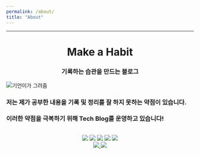```yaml
---
permalink: /about/
title: "About"
---
```


<hr>
<div style="text-align: center;">
<h1 >Make a Habit</h1>
<h3> 기록하는 습관을 만드는 블로그</h3>
</div>


![기언이가 그려줌](https://user-images.githubusercontent.com/76996686/135640404-46b607a5-3de0-419b-bba5-719a7b62fbb0.jpg)




<h3>
저는 제가 공부한 내용을 기록 및 정리를 잘 하지 못하는 약점이 있습니다.<br><br>
이러한 약점을 극복하기 위해 Tech Blog를 운영하고 있습니다!
</h3>


<br>

<div style="text-align: center;">
    <img src="https://img.shields.io/badge/Python-3776AB?style=flat-square&logo=Python&logoColor=white"/>
    <img src="https://img.shields.io/badge/Django-092E20?style=flat-square&logo=Django&logoColor=white"/>
    <img src="https://img.shields.io/badge/Docker-2496ED?style=flat-square&logo=Docker&logoColor=white"/>
    <img src="https://img.shields.io/badge/JS-F7DF1E?style=flat-square&logo=JavaScript&logoColor=white"/>
    <img src="https://img.shields.io/badge/Git-F05032?style=flat-square&logo=Git&logoColor=white"/>
</div>

<div style="text-align: center;">
<a href="https://github.com/Hyun-Jun-Lee">
    <img src="https://img.shields.io/badge/GitHub-181717?style=flat-square&logo=Git&logoColor=white"/>
</a>
<a href="https://autumn-macaroon-a00.notion.site/Python-0298b284a78a48958e03e79e99522884">
    <img src="https://img.shields.io/badge/Resume-000000?style=flat-square&logo=Notion&logoColor=white"/>
</a>
</div>